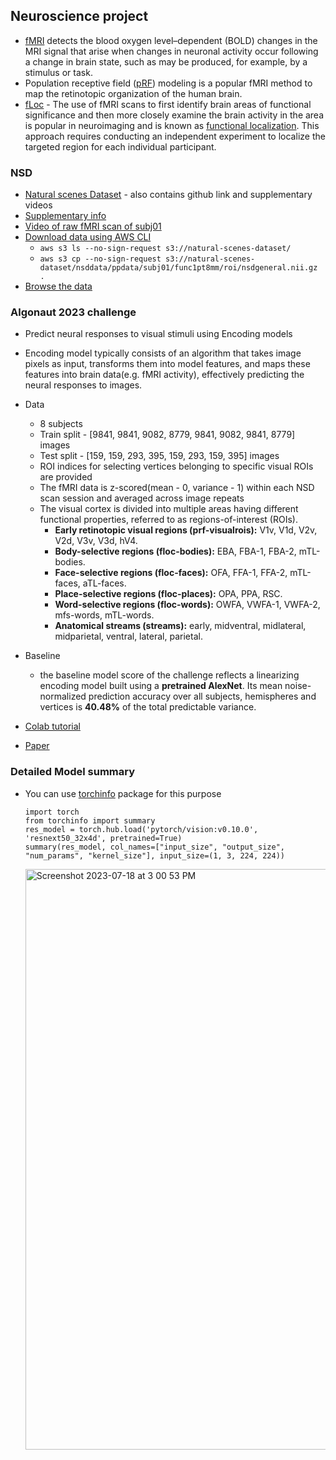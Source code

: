 ## Neuroscience project

- [fMRI](https://www.ncbi.nlm.nih.gov/pmc/articles/PMC162295/) detects the blood oxygen level–dependent (BOLD) changes in the MRI signal that arise when changes in neuronal activity occur following a change in brain state, such as may be produced, for example, by a stimulus or task.
- Population receptive field ([pRF](https://brainlife.io/docs/tutorial/prf-mapping/)) modeling is a popular fMRI method to map the retinotopic organization of the human brain.
- [fLoc](https://github.com/VPNL/fLoc) - The use of fMRI scans to first identify brain areas of functional significance and then more closely examine the brain activity in the area is popular in neuroimaging and is known as [functional localization](https://www.ncbi.nlm.nih.gov/pmc/articles/PMC9167083/). This approach requires conducting an independent experiment to localize the targeted region for each individual participant.
  

### NSD
  - [Natural scenes Dataset](https://osf.io/zyb3t/wiki/home/) - also contains github link and supplementary videos
  - [Supplementary info](https://www.nature.com/articles/s41593-021-00962-x#Sec55)
  - [Video of raw fMRI scan of subj01](https://osf.io/5sx2p)
  - [Download data using AWS CLI](https://aws.amazon.com/marketplace/pp/prodview-otyj4ovtx7ypo#resources)
      - ```aws s3 ls --no-sign-request s3://natural-scenes-dataset/```
      - ```aws s3 cp --no-sign-request s3://natural-scenes-dataset/nsddata/ppdata/subj01/func1pt8mm/roi/nsdgeneral.nii.gz .```
  - [Browse the data](https://natural-scenes-dataset.s3.amazonaws.com/index.html)

### Algonaut 2023 challenge
  - Predict neural responses to visual stimuli using Encoding models
  - Encoding model typically consists of an algorithm that takes image pixels as input, transforms them into model features, and maps these features into brain data(e.g. fMRI activity), effectively predicting the neural responses to images.
  - Data
      - 8 subjects
      - Train split - [9841, 9841, 9082, 8779, 9841, 9082, 9841, 8779] images
      - Test split - [159, 159, 293, 395, 159, 293, 159, 395] images
      - ROI indices for selecting vertices belonging to specific visual ROIs are provided
      - The fMRI data is z-scored(mean - 0, variance - 1) within each NSD scan session and averaged across image repeats
      - The visual cortex is divided into multiple areas having different functional properties, referred to as regions-of-interest (ROIs).
          - **Early retinotopic visual regions (prf-visualrois):** V1v, V1d, V2v, V2d, V3v, V3d, hV4.
          - **Body-selective regions (floc-bodies):** EBA, FBA-1, FBA-2, mTL-bodies.
          - **Face-selective regions (floc-faces):** OFA, FFA-1, FFA-2, mTL-faces, aTL-faces.
          - **Place-selective regions (floc-places):** OPA, PPA, RSC.
          - **Word-selective regions (floc-words):** OWFA, VWFA-1, VWFA-2, mfs-words, mTL-words.
          - **Anatomical streams (streams):** early, midventral, midlateral, midparietal, ventral, lateral, parietal.
  - Baseline
      - the baseline model score of the challenge reflects a linearizing encoding model built using a **pretrained AlexNet**. Its mean noise-normalized prediction accuracy over all subjects, hemispheres and vertices is **40.48%** of the total predictable variance.
        
  - [Colab tutorial](https://colab.research.google.com/drive/1bLJGP3bAo_hAOwZPHpiSHKlt97X9xsUw?usp=share_link)
  - [Paper](https://arxiv.org/abs/2301.03198)
        
### Detailed Model summary
  - You can use [torchinfo](https://github.com/tyleryep/torchinfo) package for this purpose
    ```
    import torch
    from torchinfo import summary
    res_model = torch.hub.load('pytorch/vision:v0.10.0', 'resnext50_32x4d', pretrained=True)
    summary(res_model, col_names=["input_size", "output_size", "num_params", "kernel_size"], input_size=(1, 3, 224, 224))
    ```
    <img width="929" alt="Screenshot 2023-07-18 at 3 00 53 PM" src="https://github.com/mkmohan003/gallirallus/assets/134788080/e67816cc-21d7-4702-a306-d7e6b8ec677b">

  

    
